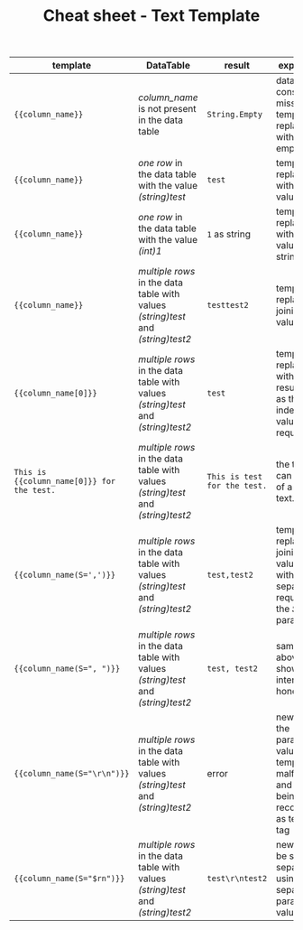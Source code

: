 ﻿---
order: 2
title: Cheat sheet - Text Template
menu: Cheat sheet
toc: false
--- 

| template | DataTable | result | explanation |
|---|---|---|---|
| `{{column_name}}` | *column_name* is not present in the data table | `String.Empty` | data is considered missing and template is replaced with an empty result
| `{{column_name}}` | *one row* in the data table with the value *(string)test* | `test` | template is replaced with the value
| `{{column_name}}` | *one row* in the data table with the value *(int)1* | `1` as string | template is replaced with the value cast to string
| `{{column_name}}` | *multiple rows* in the data table with values *(string)test* and *(string)test2* | `testtest2` | template is replaced by joining all values found 
| `{{column_name[0]}}` | *multiple rows* in the data table with values *(string)test* and *(string)test2* | `test` | template is replaced with the first result only as the indexed value of *0* is requested
| `This is {{column_name[0]}} for the test.` | *multiple rows* in the data table with values *(string)test* and *(string)test2* | `This is test for the test.` | the template can be a part of a broader text.
| `{{column_name(S=',')}}` | *multiple rows* in the data table with values *(string)test* and *(string)test2* | `test,test2` | template is replaced by joining all values found with the separator requested by the *S* parameter
| `{{column_name(S=", ")}}` | *multiple rows* in the data table with values *(string)test* and *(string)test2* | `test, test2` | same as above, but shows that intervals are honored.
| `{{column_name(S="\r\n")}}` | *multiple rows* in the data table with values *(string)test* and *(string)test2* | error | new lines in the parameter value lead to template malformation and not being recognized as template tag
| `{{column_name(S="$rn")}}` | *multiple rows* in the data table with values *(string)test* and *(string)test2* | `test\r\ntest2` | new line can be set as separator by using *$rn* as separator parameter value